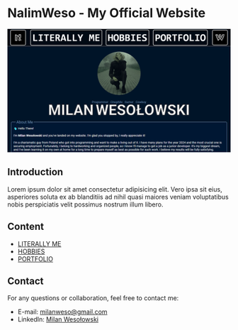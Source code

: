 # NalimWeso - My Official Website

<kbd>
  <img src="images/Website.png" alt="Screenshot of My Website">
</kbd>

## Introduction

Lorem ipsum dolor sit amet consectetur adipisicing elit. Vero ipsa sit eius, asperiores soluta ex ab blanditiis ad nihil quasi maiores veniam voluptatibus nobis perspiciatis velit possimus nostrum illum libero.

## Content

- [LITERALLY ME](https://nalimweso.com/)
- [HOBBIES](https://nalimweso.com/hobbies.html)
- [PORTFOLIO](https://nalimweso.com/portfolio.html)

## Contact

For any questions or collaboration, feel free to contact me:
* E-mail: [milanweso@gmail.com](mailto:milanweso@gmail.com)
* LinkedIn: [Milan Wesołowski](https://linkedin.com/in/yourprofile)
